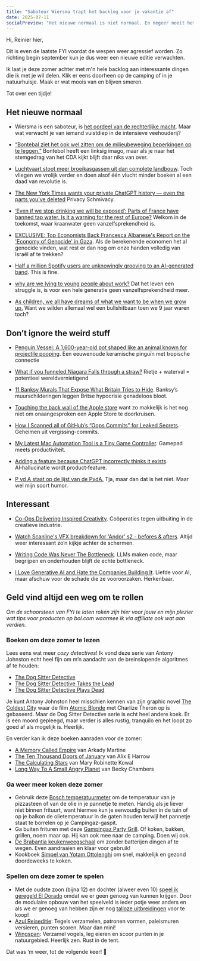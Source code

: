 ```yaml
---
title: "Saboteur Wiersma trapt het backlog voor je vakantie af"
date: 2025-07-11
socialPreview: "Het nieuwe normaal is niet normaal. En negeer nooit het vreemde dat op je pad komt."
---
```


Hi, Reinier hier,

Dit is even de laatste FYI voordat de wespen weer agressief worden. Zo richting begin september kun je dus weer een nieuwe editie verwachten. 

Ik laat je deze zomer achter met m'n hele backlog aan interessante dingen die ik met je wil delen. Klik er eens doorheen op de camping of in je natuurhuisje. Maak er wat moois van en blijven smeren.

Tot over een tijdje!

## Het nieuwe normaal

- Wiersma is een saboteur, is [het oordeel van de rechterlijke macht](https://www.ftm.nl/artikelen/uitspraak-rechter-minister-wiersma-maakt-misbruik-van-haar-bevoegdheden). Maar wat verwacht je van iemand vuistdiep in de intensieve veehouderij?

- [“Bontebal ziet het ook wel zitten om de milieubeweging beperkingen op te leggen.”](https://bsky.app/profile/lievelinkse.bsky.social/post/3ltko5lbnl22h) Bontebol heeft een linksig imago, maar als je naar het stemgedrag van het CDA kijkt blijft daar niks van over.

- [Luchtvaart stoot meer broeikasgassen uit dan complete landbouw](https://schipholwatch.nl/2023/07/31/luchtvaart-stoot-meer-broeikasgassen-uit-dan-complete-landbouw/). Toch vliegen we vrolijk verder en doen alsof één vlucht minder boeken al een daad van revolutie is.

- [The New York Times wants your private ChatGPT history — even the parts you’ve deleted](https://thehill.com/opinion/technology/5383530-chatgpt-users-privacy-collateral-damage/) Privacy Schmivacy.

- [‘Even if we stop drinking we will be exposed’: Parts of France have banned tap water. Is it a warning for the rest of Europe?](https://www.theguardian.com/environment/2025/jul/01/pfas-forever-chemicals-water-contamination-saint-louis-france-aoe) Welkom in de toekomst, waar kraanwater geen vanzelfsprekendheid is.

- [EXCLUSIVE: Top Economists Back Francesca Albanese's Report on the 'Economy of Genocide' in Gaza](https://zeteo.com/p/exclusive-top-economists-back-francesca). Als de berekenende economen het al genocide vinden, wat rest er dan nog om onze handen volledig van Israël af te trekken?

- [Half a million Spotify users are unknowingly grooving to an AI-generated band](https://arstechnica.com/ai/2025/06/half-a-million-spotify-users-are-unknowingly-grooving-to-an-ai-generated-band/). This is fine.

- [why are we lying to young people about work?](https://maalvika.substack.com/p/why-are-we-lying-to-young-people) Dat het leven een struggle is, is voor een hele generatie geen vanzelfsprekendheid meer.

- [As children, we all have dreams of what we want to be when we grow up.](https://www.linkedin.com/posts/wankernomics_as-children-we-all-have-dreams-of-what-we-activity-7347883115698147328-unAR/?utm_source=social_share_send&utm_medium=member_desktop_web&rcm=ACoAAACUICMBhiONxd9i8NWQIcjyxnlnhAUhoNI) Want we wilden allemaal wel een bullshitbaan toen we 9 jaar waren toch?

## Don’t ignore the weird stuff

- [Penguin Vessel: A 1,600-year-old pot shaped like an animal known for projectile pooping](https://www.livescience.com/archaeology/penguin-vessel-1-600-year-old-nazca-depiction-of-a-cold-water-humboldt-penguin-that-lives-in-tropical-peru). Een eeuwenoude keramische pinguïn met tropische connectie

- [What if you funneled Niagara Falls through a straw?](https://youtu.be/pfbzrrcQZjs) Rietje + waterval = potentieel wereldvernietigend

- [11 Banksy Murals That Expose What Britain Tries to Hide](https://streetartutopia.com/2025/07/03/banksy-murals-that-expose-what-britain-tries-to-hide/). Banksy’s muurschilderingen leggen Britse hypocrisie genadeloos bloot.

- [Touching the back wall of the Apple store](https://blog.lauramichet.com/touching-the-back-wall-of-the-apple-store/) want zo makkelijk is het nog niet om onaangesproken een Apple Store te doorkruisen.

- [How I Scanned all of GitHub’s “Oops Commits” for Leaked Secrets](https://trufflesecurity.com/blog/guest-post-how-i-scanned-all-of-github-s-oops-commits-for-leaked-secrets). Geheimen uit vergissing-commits.

- [My Latest Mac Automation Tool is a Tiny Game Controller](https://www.macstories.net/stories/my-latest-mac-automation-tool-is-a-tiny-game-controller/). Gamepad meets productiviteit.

- [Adding a feature because ChatGPT incorrectly thinks it exists](https://www.holovaty.com/writing/chatgpt-fake-feature/). AI‑hallucinatie wordt product‑feature.

- [P vd A staat op de lijst van de PvdA.](https://bsky.app/profile/dietukkerfries.nl/post/3ltnwh5rhi22b) Tja, maar dan dat is het niet. Maar wel mijn soort humor.

## Interessant

- [Co-Ops Delivering Inspired Creativity](https://share.stocksy.com/coops-delivering-inspired-creativity). Coöperaties tegen uitbuiting in de creatieve industrie.

- [Watch Scanline's VFX breakdown for 'Andor' s2 - befores & afters](https://beforesandafters.com/2025/07/05/watch-scanlines-vfx-breakdown-for-andor-s2/). Altijd weer interessant zo’n kijkje achter de schermen.

- [Writing Code Was Never The Bottleneck](https://ordep.dev/posts/writing-code-was-never-the-bottleneck). LLMs maken code, maar begrijpen en onderhouden blijft de echte bottleneck.

- [I Love Generative AI and Hate the Companies Building It](https://cwodtke.medium.com/i-love-generative-ai-and-hate-the-companies-building-it-3fb120e512ac). Liefde voor AI, maar afschuw voor de schade die ze vooroorzaken. Herkenbaar.

## Geld vind altijd een weg om te rollen

_Om de schoorsteen van FYI te laten roken zijn hier voor jouw en mijn plezier wat tips voor producten op bol.com waarmee ik via affiliate ook wat aan verdien._

### Boeken om deze zomer te lezen

Lees eens wat meer _cozy detectives_! Ik vond deze serie van Antony Johnston echt heel fijn om m’n aandacht van de breinslopende algoritmes af te houden:

- [The Dog Sitter Detective](https://partner.bol.com/click/click?p=2&t=url&s=1066120&f=TXL&url=https%3A%2F%2Fwww.bol.com%2Fnl%2Fnl%2Ff%2Fdog-sitter-detective-the-dog-sitter-detective%2F9300000133656612%2F&name=Dog%20Sitter%20Detective-The%20Dog%20Sitter%20Detective%2C...)
- [The Dog Sitter Detective Takes the Lead](https://partner.bol.com/click/click?p=2&t=url&s=1066120&f=TXL&url=https%3A%2F%2Fwww.bol.com%2Fnl%2Fnl%2Ff%2Fdeath-in-little-venice%2F9300000143522817%2F&name=Dog%20Sitter%20Detective-The%20Dog%20Sitter%20Detective%20...)
- [The Dog Sitter Detective Plays Dead](https://partner.bol.com/click/click?p=2&t=url&s=1066120&f=TXL&url=https%3A%2F%2Fwww.bol.com%2Fnl%2Fnl%2Fp%2Fdog-sitter-detective-3-the-dog-sitter-detective-plays-dead%2F9300000181726866%2F&name=Dog%20Sitter%20Detective%203%20-%20The%20Dog%20Sitter%20Detect...)

Je kunt Antony Johnston heel misschien kennen van zijn graphic novel [The Coldest City](https://en.wikipedia.org/wiki/Antony_Johnston#The_Coldest_City) waar de film [Atomic Blonde](https://nl.wikipedia.org/wiki/Atomic_Blonde) met Charlize Theron op is gebaseerd. Maar de Dog Sitter Detective serie is echt heel andere koek. Er is een moord gepleegd, maar verder is alles rustig, tranquilo en het loopt zo goed af als mogelijk is. Heerlijk.

En verder kan ik deze boeken aanraden voor de zomer:

- [A Memory Called Empire](https://partner.bol.com/click/click?p=2&t=url&s=1066120&f=TXL&url=https%3A%2F%2Fwww.bol.com%2Fnl%2Fnl%2Ff%2Fmemory-called-empire%2F9200000091494741%2F&name=Memory%20Called%20Empire%2C%20Arkady%20Martine) van Arkady Martine
- [The Ten Thousand Doors of January](https://partner.bol.com/click/click?p=2&t=url&s=1066120&f=TXL&url=https%3A%2F%2Fwww.bol.com%2Fnl%2Fnl%2Ff%2Fthe-ten-thousand-doors-of-january%2F9200000104579255%2F&name=The%20Ten%20Thousand%20Doors%20of%20January%2C%20Alix%20E.%20Harrow) van Alix E Harrow
- [The Calculating Stars](https://partner.bol.com/click/click?p=2&t=url&s=1066120&f=TXL&url=https%3A%2F%2Fwww.bol.com%2Fnl%2Fnl%2Ff%2Fthe-calculating-stars%2F9200000082133196%2F&name=The%20Calculating%20Stars%2C%20Mary%20Robinette%20Kowal) van Mary Robinette Kowal
- [Long Way To A Small Angry Planet](https://partner.bol.com/click/click?p=2&t=url&s=1066120&f=TXL&url=https%3A%2F%2Fwww.bol.com%2Fnl%2Fnl%2Ff%2Fthe-long-way-to-a-small-angry-planet%2F9200000034375959%2F&name=Long%20Way%20To%20A%20Small%20Angry%20Planet%2C%20Chambers%20Becky) van Becky Chambers

### Ga weer meer koken deze zomer

- Gebruik deze [Bosch temperatuurmeter](https://partner.bol.com/click/click?p=2&t=url&s=1066120&f=TXL&url=https%3A%2F%2Fwww.bol.com%2Fnl%2Fnl%2Fp%2Fbosch-universaltemp-warmtemeter-inclusief-batterijen%2F9300000150216432%2F&name=Bosch%20Home%20and%20Garden%20UniversalTemp%20Temperatuu...) om de temperatuur van je pizzasteen of van de olie in je pannetje te meten. Handig als je liever niet binnen frituurt, want hiermee kun je eenvoudig buiten in de tuin of op je balkon de olietemperatuur in de gaten houden terwijl het pannetje staat te borrelen op je Campingaz-gaspit.
- Ga buiten frituren met deze [Gampingaz Party Grill](https://partner.bol.com/click/click?p=2&t=url&s=1066120&f=TXL&url=https%3A%2F%2Fwww.bol.com%2Fnl%2Fnl%2Fp%2Fcampingaz-party-grill-400-cv-camping-kooktoestel-1-pits-2000-watt%2F9200000073667681%2F&name=Campingaz%20Party%20Grill%20400%20CV%20Camping%20kooktoest...). Of koken, bakken, grillen, noem maar op. Hij kan ook mee naar de camping. Doen wij ook.
- [De Brabantia keukenweegschaal](https://partner.bol.com/click/click?p=2&t=url&s=1066118&f=TXL&url=https%3A%2F%2Fwww.bol.com%2Fnl%2Fp%2Fbrabantia-tasty-keukenweegschaal-digitaal-met-dynamo-dark-grey%2F9200000106249005%2F&name=Brabantia%20Keukenweegschaal) om zonder batterijen dingen af te wegen. Even aandraaien en klaar voor gebruik!
- Kookboek [Simpel van Yotam Ottolenghi](https://partner.bol.com/click/click?p=2&t=url&s=1066120&f=TXL&url=https%3A%2F%2Fwww.bol.com%2Fnl%2Fnl%2Fp%2Fsimpel%2F9200000091266387%2F&name=Simpel%2C%20Yotam%20Ottolenghi) om snel, makkelijk en gezond doordeweeks te koken.

### Spellen om deze zomer te spelen

- Met de oudste zoon (bijna 12) en dochter (alweer even 10) [speel ik geregeld El Dorado](https://partner.bol.com/click/click?p=2&t=url&s=1066120&f=TXL&url=https%3A%2F%2Fwww.bol.com%2Fnl%2Fnl%2Fp%2Fde-zoektocht-naar-el-dorado-bordspel%2F9200000130654721%2F&name=999%20Games%20-%20De%20Zoektocht%20naar%20El%20Dorado%20-%20Bord...) omdat we er geen genoeg van kunnen krijgen. Door de modulaire opbouw van het speelveld is ieder potje weer anders en als we er genoeg van hebben zijn er nog [talloze uitbreidingen](https://partner.bol.com/click/click?p=2&t=url&s=1066120&f=TXL&url=https%3A%2F%2Fwww.bol.com%2Fnl%2Fnl%2Fs%2Fel%2Bdorado%2Bbordspel%2Buitbreiding%2F&name=Bol) voor te koop!
- [Azul Reiseditie](https://partner.bol.com/click/click?p=2&t=url&s=1066120&f=TXL&url=https%3A%2F%2Fwww.bol.com%2Fnl%2Fnl%2Fp%2Fazul-mini-nederlandstalig-bordspel%2F9300000152379804%2F&name=Azul%20-%20mini%20Nederlandstalig%20Bordspel): Tegels verzamelen, patronen vormen, paleismuren versieren, punten scoren. Maar dan mini!
- [Wingspan](https://partner.bol.com/click/click?p=2&t=url&s=1066120&f=TXL&url=https%3A%2F%2Fwww.bol.com%2Fnl%2Fnl%2Fp%2Fwingspan-bordspel%2F9200000104691586%2F&name=999%20Games%20-%20Wingspan%20-%20Bordspel%20-%20Prachtig%20vor...): Verzamel vogels, leg eieren en scoor punten in je natuurgebied. Heerlijk zen. Rust in de tent.

Dat was ‘m weer, tot de volgende keer! 👋
